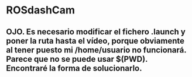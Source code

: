 # ROSdashCam
## OJO. Es necesario modificar el fichero .launch y poner la ruta hasta el vídeo, porque obviamente al tener puesto mi /home/usuario no funcionará. Parece que no se puede usar $(PWD). Encontraré la forma de solucionarlo.
